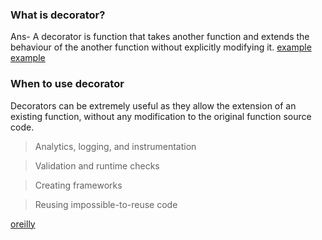 ### What is decorator?
Ans-  A decorator is function that takes another function and extends the behaviour of the another function without explicitly modifying it.
<a href="https://book.pythontips.com/en/latest/decorators.html" target="_blank">example</a>
<a href="https://realpython.com/primer-on-python-decorators/" target="_blank">example</a>



### When to use decorator
Decorators can be extremely useful as they allow the extension of an existing function, without any modification to the original function source code.

> Analytics, logging, and instrumentation

> Validation and runtime checks

> Creating frameworks

> Reusing impossible-to-reuse code

[oreilly](https://www.oreilly.com/content/5-reasons-you-need-to-learn-to-write-python-decorators/)
